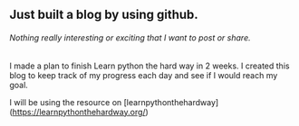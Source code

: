 ## Just built a blog by using github.

###### Nothing really interesting or exciting that I want to post or share.

I made a plan to finish Learn python the hard way in 2 weeks. 
I created this blog to keep track of my progress each day and see if I would reach my goal.

I will be using the resource on [learnpythonthehardway] (https://learnpythonthehardway.org/)
